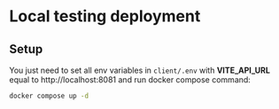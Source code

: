 # Local testing deployment

## Setup

You just need to set all env variables in `client/.env` with **VITE_API_URL** equal to http://localhost:8081 and run docker compose command:

```bash
docker compose up -d
```